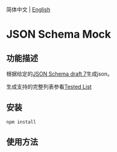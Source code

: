 简体中文 | [English](./README.en-US.md)

# JSON Schema Mock

## 功能描述

根据给定的[JSON Schema draft 7](http://json-schema.org/understanding-json-schema/index.html)生成json。

生成支持的完整列表参看[Tested List](./TestedList.md)

## 安装

`npm install `

## 使用方法





